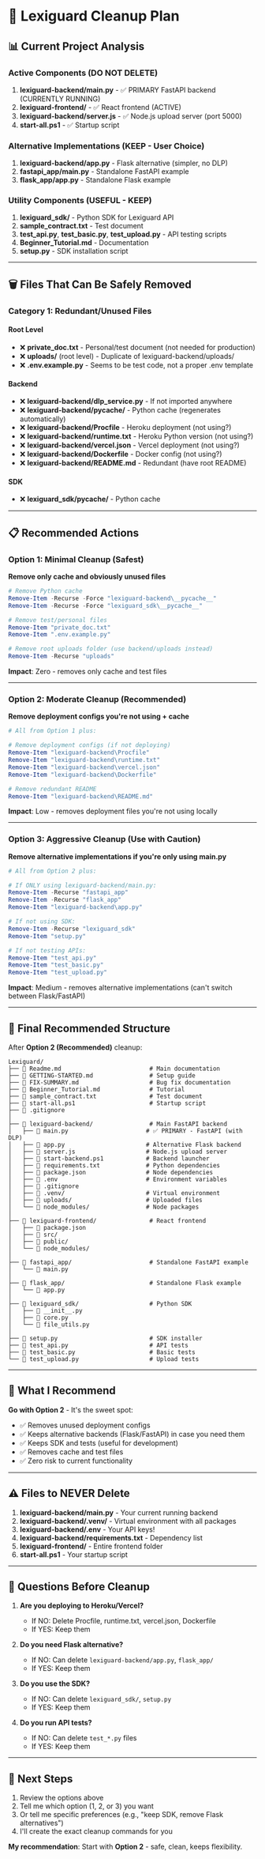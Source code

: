 # 🧹 Lexiguard Cleanup Plan

## 📊 Current Project Analysis

### Active Components (DO NOT DELETE)
1. **lexiguard-backend/main.py** - ✅ PRIMARY FastAPI backend (CURRENTLY RUNNING)
2. **lexiguard-frontend/** - ✅ React frontend (ACTIVE)
3. **lexiguard-backend/server.js** - ✅ Node.js upload server (port 5000)
4. **start-all.ps1** - ✅ Startup script

### Alternative Implementations (KEEP - User Choice)
1. **lexiguard-backend/app.py** - Flask alternative (simpler, no DLP)
2. **fastapi_app/main.py** - Standalone FastAPI example
3. **flask_app/app.py** - Standalone Flask example

### Utility Components (USEFUL - KEEP)
1. **lexiguard_sdk/** - Python SDK for Lexiguard API
2. **sample_contract.txt** - Test document
3. **test_api.py**, **test_basic.py**, **test_upload.py** - API testing scripts
4. **Beginner_Tutorial.md** - Documentation
5. **setup.py** - SDK installation script

---

## 🗑️ Files That Can Be Safely Removed

### Category 1: Redundant/Unused Files

#### Root Level
- ❌ **private_doc.txt** - Personal/test document (not needed for production)
- ❌ **uploads/** (root level) - Duplicate of lexiguard-backend/uploads/
- ❌ **.env.example.py** - Seems to be test code, not a proper .env template

#### Backend
- ❌ **lexiguard-backend/dlp_service.py** - If not imported anywhere
- ❌ **lexiguard-backend/__pycache__/** - Python cache (regenerates automatically)
- ❌ **lexiguard-backend/Procfile** - Heroku deployment (not using?)
- ❌ **lexiguard-backend/runtime.txt** - Heroku Python version (not using?)
- ❌ **lexiguard-backend/vercel.json** - Vercel deployment (not using?)
- ❌ **lexiguard-backend/Dockerfile** - Docker config (not using?)
- ❌ **lexiguard-backend/README.md** - Redundant (have root README)

#### SDK
- ❌ **lexiguard_sdk/__pycache__/** - Python cache

---

## 📋 Recommended Actions

### Option 1: Minimal Cleanup (Safest)
**Remove only cache and obviously unused files**

```powershell
# Remove Python cache
Remove-Item -Recurse -Force "lexiguard-backend\__pycache__"
Remove-Item -Recurse -Force "lexiguard_sdk\__pycache__"

# Remove test/personal files
Remove-Item "private_doc.txt"
Remove-Item ".env.example.py"

# Remove root uploads folder (use backend/uploads instead)
Remove-Item -Recurse "uploads"
```

**Impact**: Zero - removes only cache and test files

---

### Option 2: Moderate Cleanup (Recommended)
**Remove deployment configs you're not using + cache**

```powershell
# All from Option 1 plus:

# Remove deployment configs (if not deploying)
Remove-Item "lexiguard-backend\Procfile"
Remove-Item "lexiguard-backend\runtime.txt"
Remove-Item "lexiguard-backend\vercel.json"
Remove-Item "lexiguard-backend\Dockerfile"

# Remove redundant README
Remove-Item "lexiguard-backend\README.md"
```

**Impact**: Low - removes deployment files you're not using locally

---

### Option 3: Aggressive Cleanup (Use with Caution)
**Remove alternative implementations if you're only using main.py**

```powershell
# All from Option 2 plus:

# If ONLY using lexiguard-backend/main.py:
Remove-Item -Recurse "fastapi_app"
Remove-Item -Recurse "flask_app"
Remove-Item "lexiguard-backend\app.py"

# If not using SDK:
Remove-Item -Recurse "lexiguard_sdk"
Remove-Item "setup.py"

# If not testing APIs:
Remove-Item "test_api.py"
Remove-Item "test_basic.py"
Remove-Item "test_upload.py"
```

**Impact**: Medium - removes alternative implementations (can't switch between Flask/FastAPI)

---

## 📁 Final Recommended Structure

After **Option 2 (Recommended)** cleanup:

```
Lexiguard/
├── 📄 Readme.md                         # Main documentation
├── 📄 GETTING-STARTED.md                # Setup guide
├── 📄 FIX-SUMMARY.md                    # Bug fix documentation
├── 📄 Beginner_Tutorial.md              # Tutorial
├── 📄 sample_contract.txt               # Test document
├── 📄 start-all.ps1                     # Startup script
├── 📄 .gitignore
│
├── 📁 lexiguard-backend/                # Main FastAPI backend
│   ├── 📄 main.py                      # ✅ PRIMARY - FastAPI (with DLP)
│   ├── 📄 app.py                       # Alternative Flask backend
│   ├── 📄 server.js                    # Node.js upload server
│   ├── 📄 start-backend.ps1            # Backend launcher
│   ├── 📄 requirements.txt             # Python dependencies
│   ├── 📄 package.json                 # Node dependencies
│   ├── 📄 .env                         # Environment variables
│   ├── 📄 .gitignore
│   ├── 📁 .venv/                       # Virtual environment
│   ├── 📁 uploads/                     # Uploaded files
│   └── 📁 node_modules/                # Node packages
│
├── 📁 lexiguard-frontend/               # React frontend
│   ├── 📄 package.json
│   ├── 📁 src/
│   ├── 📁 public/
│   └── 📁 node_modules/
│
├── 📁 fastapi_app/                      # Standalone FastAPI example
│   └── 📄 main.py
│
├── 📁 flask_app/                        # Standalone Flask example
│   └── 📄 app.py
│
├── 📁 lexiguard_sdk/                    # Python SDK
│   ├── 📄 __init__.py
│   ├── 📄 core.py
│   └── 📄 file_utils.py
│
├── 📄 setup.py                          # SDK installer
├── 📄 test_api.py                       # API tests
├── 📄 test_basic.py                     # Basic tests
└── 📄 test_upload.py                    # Upload tests
```

---

## 🎯 What I Recommend

**Go with Option 2** - It's the sweet spot:
- ✅ Removes unused deployment configs
- ✅ Keeps alternative backends (Flask/FastAPI) in case you need them
- ✅ Keeps SDK and tests (useful for development)
- ✅ Removes cache and test files
- ✅ Zero risk to current functionality

---

## ⚠️ Files to NEVER Delete

1. **lexiguard-backend/main.py** - Your current running backend
2. **lexiguard-backend/.venv/** - Virtual environment with all packages
3. **lexiguard-backend/.env** - Your API keys!
4. **lexiguard-backend/requirements.txt** - Dependency list
5. **lexiguard-frontend/** - Entire frontend folder
6. **start-all.ps1** - Your startup script

---

## 🤔 Questions Before Cleanup

1. **Are you deploying to Heroku/Vercel?** 
   - If NO: Delete Procfile, runtime.txt, vercel.json, Dockerfile
   - If YES: Keep them

2. **Do you need Flask alternative?**
   - If NO: Can delete `lexiguard-backend/app.py`, `flask_app/`
   - If YES: Keep them

3. **Do you use the SDK?**
   - If NO: Can delete `lexiguard_sdk/`, `setup.py`
   - If YES: Keep them

4. **Do you run API tests?**
   - If NO: Can delete `test_*.py` files
   - If YES: Keep them

---

## 📝 Next Steps

1. Review the options above
2. Tell me which option (1, 2, or 3) you want
3. Or tell me specific preferences (e.g., "keep SDK, remove Flask alternatives")
4. I'll create the exact cleanup commands for you

**My recommendation**: Start with **Option 2** - safe, clean, keeps flexibility.

